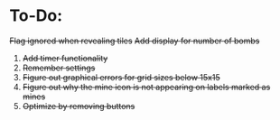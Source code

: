 # To-Do:

~~Flag ignored when revealing tiles~~
~~Add display for number of bombs~~

1. ~~Add timer functionality~~
2. ~~Remember settings~~
3. ~~Figure out graphical errors for grid sizes below 15x15~~
4. ~~Figure out why the mine icon is not appearing on labels marked as mines~~
5. ~~Optimize by removing buttons~~